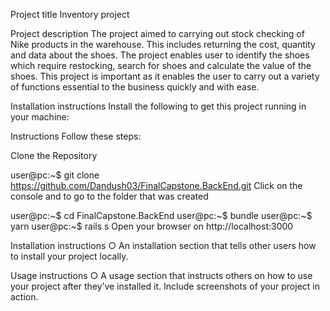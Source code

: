Project title
Inventory project

Project description
The project aimed to carrying out stock checking of Nike products in the warehouse. This includes returning the cost, quantity and data about the shoes. The project enables user to identify the shoes which require restocking, search for shoes and calculate the value of the shoes. This project is important as it enables the user to carry out a variety of functions essential to the business quickly and with ease.

Installation instructions
Install the following to get this project running in your machine:

Instructions
Follow these steps:

Clone the Repository

user@pc:~$ git clone https://github.com/Dandush03/FinalCapstone.BackEnd.git
Click on the console and to go to the folder that was created

user@pc:~$ cd FinalCapstone.BackEnd
user@pc:~$ bundle
user@pc:~$ yarn
user@pc:~$ rails s
Open your browser on http://localhost:3000

Installation instructions 
○ An installation section that tells other users how to install your project
locally.

Usage instructions 
○ A usage section that instructs others on how to use your project after
they’ve installed it. Include screenshots of your project in action.
